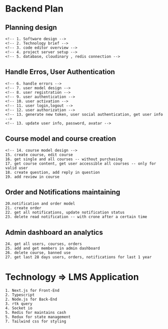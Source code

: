 # Backend Plan

## Planning design

    <!-- 1. Software design -->
    <!-- 2. Technology brief -->
    <!-- 3. code editor overview -->
    <!-- 4. project server setup -->
    <!-- 5. database, cloudinary , redis connection -->

## Handle Erros, User Authentication

    <!-- 6. handle errors -->
    <!-- 7. user model design -->
    <!-- 8. user registration -->
    <!-- 9. user authentication -->
    <!-- 10. user activation -->
    <!-- 11. user login,logout -->
    <!-- 12. user authorization -->
    <!-- 13. generate new token, user social authentication, get user info -->
    <!-- 13. update user info, password, avatar -->

## Course model and course creation

    <!-- 14. course model design -->
    15. create course, edit course
    16. get single and all courses -- without purchasing
    17. get course content, get user accessible all courses -- only for valid user
    18. create question, add reply in question
    19. add review in course

## Order and Notifications maintaining

    20.notification and order model
    21. create order
    22. get all notifications, update notification status
    23. delete read notification -- with crone after a certain time

## Admin dashboard an analytics

    24. get all users, courses, orders
    25. add and get members in admin dashboard
    26. delete course, banned use
    27. get last 28 days users, orders, notifications for last 1 year

# Technology => LMS Application

    1. Next.js for Front-End
    2. Typescript
    2. Node.js for Back-End
    3. rtk query
    4. Socket io
    5. Redis for maintains cash
    5. Redux for state management
    7. Tailwind css for styling

